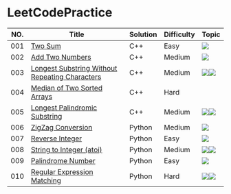 # LeetCodePractice

NO.|Title|Solution|Difficulty|Topic|
|---|-----|--------|----------|-----|
|001|[Two Sum](https://leetcode.com/problems/two-sum)|C++|Easy|![](https://img.shields.io/badge/Hash-Table-brightgreen.svg)|
|002|[Add Two Numbers](https://leetcode.com/problems/add-two-numbers)|C++|Medium|![](https://img.shields.io/badge/Linked-List-informational.svg)|
|003|[Longest Substring Without Repeating Characters](https://leetcode.com/problems/longest-substring-without-repeating-characters)|C++|Medium|![](https://img.shields.io/badge/Two-Pointers-lightgrey.svg)![](https://img.shields.io/badge/Hash-Table-brightgreen.svg)|
|004|[Median of Two Sorted Arrays](https://leetcode.com/problems/median-of-two-sorted-arrays)|C++|Hard|
|005|[Longest Palindromic Substring](https://leetcode-cn.com/problems/longest-palindromic-substring)|C++|Medium|![](https://img.shields.io/badge/Dynamic-Programming-ff69b4.svg)![](https://img.shields.io/badge/Recursion-9cf.svg)|
|006|[ZigZag Conversion](https://leetcode.com/problems/zigzag-conversion/submissions/)|Python|Medium|![](https://img.shields.io/badge/Brute-Force-red.svg)|
|007|[Reverse Integer](https://leetcode.com/problems/reverse-integer/submissions/)|Python|Easy|![](https://img.shields.io/badge/Brute-Force-red.svg)|
|008|[String to Integer (atoi)](https://leetcode.com/problems/string-to-integer-atoi/)|Python|Medium|![](https://img.shields.io/badge/Brute-Force-red.svg)![](https://img.shields.io/badge/Regex-Match-orange.svg)|
|009|[Palindrome Number](https://leetcode.com/problems/palindrome-number/)|Python|Easy|![](https://img.shields.io/badge/Brute-Force-red.svg)|
|010|[Regular Expression Matching](https://leetcode.com/problems/regular-expression-matching)|Python|Hard|![](https://img.shields.io/badge/Dynamic-Programming-ff69b4.svg)![](https://img.shields.io/badge/Recursion-9cf.svg)|
